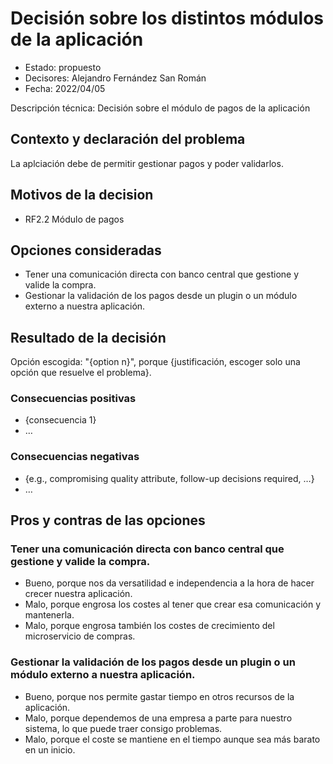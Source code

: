 # Decisión sobre los distintos módulos de la aplicación

* Estado: propuesto
* Decisores: Alejandro Fernández San Román
* Fecha: 2022/04/05

Descripción técnica: Decisión sobre el módulo de pagos de la aplicación

## Contexto y declaración del problema

La aplciación debe de permitir gestionar pagos y poder validarlos.

## Motivos de la decision 

* RF2.2 Módulo de pagos

## Opciones consideradas

* Tener una comunicación directa con banco central que gestione y valide la compra.
* Gestionar la validación de los pagos desde un plugin o un módulo externo a nuestra aplicación.

## Resultado de la decisión

Opción escogida: "{option n}", porque {justificación, escoger solo una opción que resuelve el problema}.

### Consecuencias positivas <!-- opcional -->

* {consecuencia 1}
* …

### Consecuencias negativas <!-- opcional -->

* {e.g., compromising quality attribute, follow-up decisions required, …}
* …

## Pros y contras de las opciones

### Tener una comunicación directa con banco central que gestione y valide la compra.

* Bueno, porque nos da versatilidad e independencia a la hora de hacer crecer nuestra aplicación.
* Malo, porque engrosa los costes al tener que crear esa comunicación y mantenerla.
* Malo, porque engrosa también los costes de crecimiento del microservicio de compras.

### Gestionar la validación de los pagos desde un plugin o un módulo externo a nuestra aplicación.

* Bueno, porque nos permite gastar tiempo en otros recursos de la aplicación.
* Malo, porque dependemos de una empresa a parte para nuestro sistema, lo que puede traer consigo problemas.
* Malo, porque el coste se mantiene en el tiempo aunque sea más barato en un inicio.









